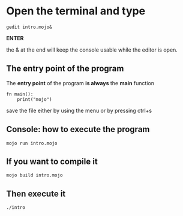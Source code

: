 # Open the terminal and type
```
gedit intro.mojo&
```
**ENTER**

the & at the end will keep the console usable while the editor is open.
## The entry point of the program
The ****entry point**** of the program **is always** the **main** function
```
fn main():
    print("mojo")
```
save the file either by using the menu or by pressing ctrl+s
## Console: how to execute the program
```
mojo run intro.mojo
```
## If you want to compile it
```
mojo build intro.mojo
```
## Then execute it
```
./intro
```
